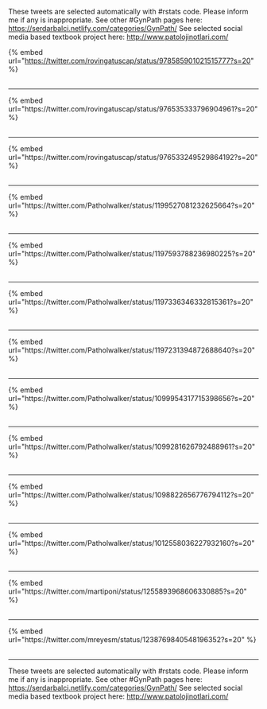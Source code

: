 

These tweets are selected automatically with #rstats code. Please inform me if any is inappropriate.
See other #GynPath pages here: https://serdarbalci.netlify.com/categories/GynPath/ 
See selected social media based textbook project here: http://www.patolojinotlari.com/

{% embed url="https://twitter.com/rovingatuscap/status/978585901021515777?s=20" %}<br>
<br>
<hr>
{% embed url="https://twitter.com/rovingatuscap/status/976535333796904961?s=20" %}<br>
<br>
<hr>
{% embed url="https://twitter.com/rovingatuscap/status/976533249529864192?s=20" %}<br>
<br>
<hr>
{% embed url="https://twitter.com/Patholwalker/status/1199527081232625664?s=20" %}<br>
<br>
<hr>
{% embed url="https://twitter.com/Patholwalker/status/1197593788236980225?s=20" %}<br>
<br>
<hr>
{% embed url="https://twitter.com/Patholwalker/status/1197336346332815361?s=20" %}<br>
<br>
<hr>
{% embed url="https://twitter.com/Patholwalker/status/1197231394872688640?s=20" %}<br>
<br>
<hr>
{% embed url="https://twitter.com/Patholwalker/status/1099954317715398656?s=20" %}<br>
<br>
<hr>
{% embed url="https://twitter.com/Patholwalker/status/1099281626792488961?s=20" %}<br>
<br>
<hr>
{% embed url="https://twitter.com/Patholwalker/status/1098822656776794112?s=20" %}<br>
<br>
<hr>
{% embed url="https://twitter.com/Patholwalker/status/1012558036227932160?s=20" %}<br>
<br>
<hr>
{% embed url="https://twitter.com/martiponi/status/1255893968606330885?s=20" %}<br>
<br>
<hr>
{% embed url="https://twitter.com/mreyesm/status/1238769840548196352?s=20" %}<br>
<br>
<hr>


These tweets are selected automatically with #rstats code. Please inform me if any is inappropriate.
See other #GynPath pages here: https://serdarbalci.netlify.com/categories/GynPath/ 
See selected social media based textbook project here: http://www.patolojinotlari.com/
